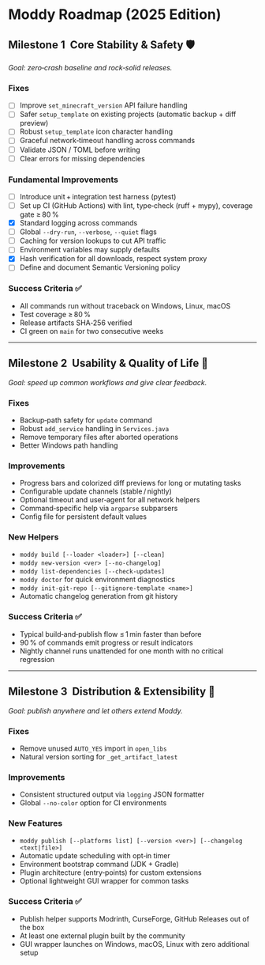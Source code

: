 # Moddy Roadmap (2025 Edition)

## Milestone 1  Core Stability & Safety 🛡️
*Goal: zero‑crash baseline and rock‑solid releases.*

### Fixes
- [ ] Improve `set_minecraft_version` API failure handling
- [ ] Safer `setup_template` on existing projects (automatic backup + diff preview)
- [ ] Robust `setup_template` icon character handling
- [ ] Graceful network‑timeout handling across commands
- [ ] Validate JSON / TOML before writing
- [ ] Clear errors for missing dependencies

### Fundamental Improvements
- [ ] Introduce unit + integration test harness (pytest)
- [ ] Set up CI (GitHub Actions) with lint, type‑check (ruff + mypy), coverage gate ≥ 80 %
- [x] Standard logging across commands
- [ ] Global `--dry-run`, `--verbose`, `--quiet` flags
- [ ] Caching for version lookups to cut API traffic
- [ ] Environment variables may supply defaults
- [x] Hash verification for all downloads, respect system proxy
- [ ] Define and document Semantic Versioning policy

### Success Criteria ✅
- All commands run without traceback on Windows, Linux, macOS
- Test coverage ≥ 80 %
- Release artifacts SHA‑256 verified
- CI green on `main` for two consecutive weeks

---

## Milestone 2  Usability & Quality of Life 🎯
*Goal: speed up common workflows and give clear feedback.*

### Fixes
- Backup‑path safety for `update` command
- Robust `add_service` handling in `Services.java`
- Remove temporary files after aborted operations
- Better Windows path handling

### Improvements
- Progress bars and colorized diff previews for long or mutating tasks
- Configurable update channels (stable / nightly)
- Optional timeout and user‑agent for all network helpers
- Command‑specific help via `argparse` subparsers
- Config file for persistent default values

### New Helpers
- `moddy build [--loader <loader>] [--clean]`
- `moddy new-version <ver> [--no-changelog]`
- `moddy list-dependencies [--check-updates]`
- `moddy doctor` for quick environment diagnostics
- `moddy init-git-repo [--gitignore-template <name>]`
- Automatic changelog generation from git history

### Success Criteria ✅
- Typical build‑and‑publish flow ≤ 1 min faster than before
- 90 % of commands emit progress or result indicators
- Nightly channel runs unattended for one month with no critical regression

---

## Milestone 3  Distribution & Extensibility 🚀
*Goal: publish anywhere and let others extend Moddy.*

### Fixes
- Remove unused `AUTO_YES` import in `open_libs`
- Natural version sorting for `_get_artifact_latest`

### Improvements
- Consistent structured output via `logging` JSON formatter
- Global `--no-color` option for CI environments

### New Features
- `moddy publish [--platforms list] [--version <ver>] [--changelog <text|file>]`
- Automatic update scheduling with opt‑in timer
- Environment bootstrap command (JDK + Gradle)
- Plugin architecture (entry‑points) for custom extensions
- Optional lightweight GUI wrapper for common tasks

### Success Criteria ✅
- Publish helper supports Modrinth, CurseForge, GitHub Releases out of the box
- At least one external plugin built by the community
- GUI wrapper launches on Windows, macOS, Linux with zero additional setup
